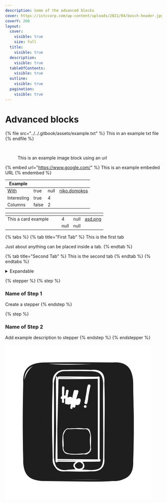 ```yaml
---
description: Some of the advanced blocks
cover: https://istccorp.com/wp-content/uploads/2021/04/bosch-header.jpg
coverY: 260
layout:
  cover:
    visible: true
    size: full
  title:
    visible: true
  description:
    visible: true
  tableOfContents:
    visible: true
  outline:
    visible: true
  pagination:
    visible: true
---
```


# Advanced blocks

{% file src="../../.gitbook/assets/example.txt" %}
This in an example txt file
{% endfile %}

<figure><img src="https://i.insider.com/5980b7ca87543302234a1a57?width=800&#x26;format=jpeg&#x26;auto=webp" alt="" width="375"><figcaption><p>This is an example image block using an url</p></figcaption></figure>

{% embed url="https://www.google.com/" %}
This is an example embeded URL
{% endembed %}

<table><thead><tr><th valign="top">Example</th><th data-type="checkbox"></th><th data-type="rating" data-max="5"></th><th data-type="users" data-multiple></th></tr></thead><tbody><tr><td valign="top"><a data-footnote-ref href="#user-content-fn-1">With</a></td><td>true</td><td>null</td><td><a href="https://app.gitbook.com/u/TUs2qzHmbYdBoBEnU5eo7IeRA8x1">niko.domokos</a></td></tr><tr><td valign="top">Interesting</td><td>true</td><td>4</td><td></td></tr><tr><td valign="top">Columns</td><td>false</td><td>2</td><td></td></tr></tbody></table>



<table data-view="cards"><thead><tr><th></th><th></th><th></th><th data-type="rating" data-max="5"></th><th data-type="number"></th><th data-hidden data-card-cover data-type="files"></th></tr></thead><tbody><tr><td>This a card example</td><td></td><td></td><td>4</td><td>null</td><td><a href="../../.gitbook/assets/asd.png">asd.png</a></td></tr><tr><td></td><td></td><td></td><td>null</td><td>null</td><td></td></tr></tbody></table>

{% tabs %}
{% tab title="First Tab" %}
This is the first tab

Just about anything can be placed inside a tab.
{% endtab %}

{% tab title="Second Tab" %}
This is the second tab
{% endtab %}
{% endtabs %}

<details>

<summary>Expandable</summary>

Expandable content

These are the only insertable options here

![](../../.gitbook/assets/image.png)

</details>

{% stepper %}
{% step %}
### Name of Step 1

Create a stepper
{% endstep %}

{% step %}
### Name of Step 2

Add example description to stepper
{% endstep %}
{% endstepper %}

<img src="../../.gitbook/assets/file.excalidraw.svg" alt="This is a drawing made in the gitbook ui" class="gitbook-drawing">







[^1]: Annotation example
